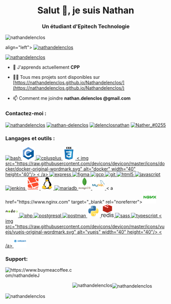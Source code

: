 <h1 align="center">Salut 👋, je suis Nathan</h1>
<h3 align="center">Un étudiant d'Epitech Technologie</h3>

<p align="left"> <img src="https ://komarev.com/ghpvc/?username=nathandelenclos&label=Profile%20views&color=0e75b6&style=flat" alt="nathandelenclos" /> </p> <p

align="left"> <a href="https:// github.com/ryo-ma/github-profile-trophy"><img src="https://github-profile-trophy.vercel.app/?username=nathandelenclos" alt="nathandelenclos" /></a> </p>

<p align="left"> <a href="https://twitter.com/nathandelenclos" target="blank"><img src="https://img.shields.io/twitter/follow/nathandelenclos?logo=twitter&style=for-the-badge" alt="nathandelenclos" /></a> </p>

- 🌱 J'apprends actuellement **CPP**

- 👨‍💻 Tous mes projets sont disponibles sur [https://nathandelenclos.github.io/Nathandelenclos/](https://nathandelenclos.github.io/Nathandelenclos/)

- 📫 Comment me joindre **nathan.delenclos @gmail.com**

<h3 align="left">Contactez-moi :</h3>
<p align="left">
<a href="https://twitter.com/nathandelenclos" target="blank" ><img align="center" src="https://raw.githubusercontent.com/rahuldkjain/github-profile-readme-generator/master/src/images/icons/Social/twitter.svg" alt="nathandelenclos" hauteur="30" largeur="40" /></a>
<a href="https://linkedin.com/in/nathan-delenclos" target="blank"><img align="center" src="https://raw.githubusercontent.com/rahuldkjain/github-profile -readme-generator/master/src/images/icons/Social/linked-in-alt.svg" alt="nathan-delenclos" height="30" width="40" /></a> <a href
= "https://instagram.com/delenclosnathan" target="blank"><img align="center" src="https://raw.githubusercontent.com/rahuldkjain/github-profile-readme-generator/master/src /images/icons/Social/instagram.svg" alt="delenclosnathan" height="30" width="40" /></a>
<a href="https://discord.gg/Nather_#0255" cible ="vide"><img align="center"src="https://raw.githubusercontent.com/rahuldkjain/github-profile-readme-generator/master/src/images/icons/Social/discord.svg" alt="Nather_#0255" hauteur="30" largeur ="40" /></a>
</p>

<h3 align="left">Langages et outils :</h3>
<p align="left"> <a href="https://www.gnu.org/software/bash/" target="_blank" rel="noreferrer"> <img src="https://www. vectorlogo.zone/logos/gnu_bash/gnu_bash-icon.svg" alt="bash" width="40" height="40"/> </a> <a href="https://www.cprogramming.com/ " target="_blank" rel="noreferrer"> <img src="https://raw.githubusercontent.com/devicons/devicon/master/icons/c/c-original.svg" alt="c" width= "40" hauteur="40"/> </a> <a href="https://www.w3schools.com/cpp/" target="_blank" rel="noreferrer"> <img src="https : //raw.githubusercontent.com/devicons/devicon/master/icons/cplusplus/cplusplus-original.svg" alt="cplusplus" width="40" height="40"/> </a> <a href="https://www. w3schools.com/css/" target="_blank" rel="noreferrer"> <img src="https://raw.githubusercontent.com/devicons/devicon/master/icons/css3/css3-original-wordmark.svg " alt="css3" width="40" height="40"/> </a> <a href="https://www.docker.com/" target="_blank" rel="noreferrer"> < img src="https://raw.githubusercontent.com/devicons/devicon/master/icons/docker/docker-original-wordmark.svg" alt="docker" width="40" height="40"/> < /a><a href="https://expressjs.com" target="_blank" rel="noreferrer"> <img src="https://raw.githubusercontent.com/devicons/devicon/master/icons/express/express -original-wordmark.svg" alt="express" width="40" height="40"/> </a> <a href="https://www.figma.com/" target="_blank" rel ="noreferrer"> <img src="https://www.vectorlogo.zone/logos/figma/figma-icon.svg" alt="figma" width="40" height="40"/> </a > <a href="https://cloud.google.com" target="_blank" rel="noreferrer"> <img src="https://www.vectorlogo.zone/logos/google_cloud/google_cloud-icon.svg" alt="gcp" width="40" height="40"/> </a> <a href="https://git-scm.com/" cible ="_blank" rel="noreferrer"> <img src="https://www.vectorlogo.zone/logos/git-scm/git-scm-icon.svg" alt="git" width="40" hauteur ="40"/> </a> <a href="https://www.w3.org/html/" target="_blank" rel="noreferrer"> <img src="https://raw. githubusercontent.com/devicons/devicon/master/icons/html5/html5-original-wordmark.svg" alt="html5" width="40" height="40"/> </a> <a href="https : //developer.mozilla.org/en-US/docs/Web/JavaScript" target="_blank" rel="noreferrer"> <img src="https://raw.githubusercontent.com/devicons/devicon/master/icons/javascript/javascript- original.svg" alt="javascript" width="40" height="40"/> </a> <a href="https://www.jenkins.io" target="_blank" rel="noreferrer" > <img src="https://www.vectorlogo.zone/logos/jenkins/jenkins-icon.svg" alt="jenkins" width="40" height="40"/> </a> <a href ="https://laravel.com/" target="_blank" rel="noreferrer"> <img src="https://raw.githubusercontent.com/devicons/devicon/master/icons/laravel/laravel-plain-wordmark.svg" alt="laravel" width="40" height="40"/> </a> <a href="https:// www.linux.org/" target="_blank" rel="noreferrer"> <img src="https://raw.githubusercontent.com/devicons/devicon/master/icons/linux/linux-original.svg" alt ="linux" width="40" height="40"/> </a> <a href="https://mariadb.org/" target="_blank" rel="noreferrer"> <img src=" https://www.vectorlogo.zone/logos/mariadb/mariadb-icon.svg" alt="mariadb" width="40" height="40"/> </a> <a href="https:// www.mongodb.com/" target="_blank" rel="noreferrer"> <img src="https://raw.githubusercontent.com/devicons/devicon/master/icons/mongodb/mongodb-original-wordmark.svg" alt=" mongodb" width="40" height="40"/> </a> <a href="https://www.mysql.com/" target="_blank" rel="noreferrer"> <img src=" https://raw.githubusercontent.com/devicons/devicon/master/icons/mysql/mysql-original-wordmark.svg" alt="mysql" width="40" height="40"/> </a> < a href="https://www.nginx.com" target="_blank" rel="noreferrer"> <img src="https://raw.githubusercontent.com/devicons/devicon/master/icons/nginx/nginx-original.svg" alt="nginx" width="40" height="40"/> </a> <a href="https://nodejs. org" target="_blank" rel="noreferrer"> <img src="https://raw.githubusercontent.com/devicons/devicon/master/icons/nodejs/nodejs-original-wordmark.svg" alt="nodejs " width="40" height="40"/> </a> <a href="https://www.php.net" target="_blank" rel="noreferrer"> <img src="https : //raw.githubusercontent.com/devicons/devicon/master/icons/php/php-original.svg" alt="php" width="40" height="40"/> </a> <a href=" https://www.postgresql.org" target="_blank" rel="noreferrer"> <img src="https://raw.githubusercontent.com/devicons/devicon/master/icons/postgresql/postgresql-original-wordmark. svg" alt="postgresql" width="40" height="40"/> </a> <a href="https://postman.com" target="_blank" rel="noreferrer"> <img src ="https://www.vectorlogo.zone/logos/getpostman/getpostman-icon.svg" alt="postman" width="40" height="40"/> </a> <a href="https: //www.python.org" target="_blank" rel="noreferrer"> <img src="https://raw.githubusercontent.com/devicons/devicon/master/icons/python/python-original.svg" alt="python" width="40" height="40"/> </a> <a href="https://redis. io" target="_blank" rel="noreferrer"> <img src="https://raw.githubusercontent.com/devicons/devicon/master/icons/redis/redis-original-wordmark.svg" alt="redis " width="40" height="40"/> </a> <a href="https://sass-lang.com" target="_blank" rel="noreferrer"> <img src="https : //raw.githubusercontent.com/devicons/devicon/master/icons/sass/sass-original.svg" alt="sass" width="40" height="40"/> </a> <a href="https://www.typescriptlang.org/" target="_blank" rel="noreferrer"> <img src="https://raw.githubusercontent.com/devicons/devicon/master/icons/typescript/typescript-original .svg" alt="typescript" width="40" height="40"/> </a> <a href="https://vuejs.org/" target="_blank" rel="noreferrer"> < img src="https://raw.githubusercontent.com/devicons/devicon/master/icons/vuejs/vuejs-original-wordmark.svg" alt="vuejs" width="40" height="40"/> < /a> <a href="https://webpack.js.org" target="_blank" rel="noreferrer"> <img src="https://raw.githubusercontent.com/devicons/devicon/d00d0969292a6569d45b06d3f350f463a0107b0d/icons/webpack/webpack-original-wordmark.svg" alt="webpack" width="40" height="40"/> </a> </p>

<h3 align="left">Support:</h3>
<p><a href="https://www.buymeacoffee.com/https://www.buymeacoffee.com/nathandeleJ"> <img align="left" src="https://cdn.buymeacoffee.com/buttons/v2/default-yellow.png" height="50" width="210" alt="https://www.buymeacoffee.com/nathandeleJ" /></a></p><br><br>

<p><img align="left" src="https://github-readme-stats.vercel.app/api/top-langs?username=nathandelenclos&show_icons=true&locale=en&layout=compact" alt="nathandelenclos" /> </p>

<p> <img align="center" src="https://github-readme-stats.vercel.app/api?username=nathandelenclos&show_icons=true&locale=fr" alt="nathandelenclos" /> </p>

<p><img align="center" src="https://github-readme-streak-stats.herokuapp.com/?user=nathandelenclos&" alt="nathandelenclos" /></p>
